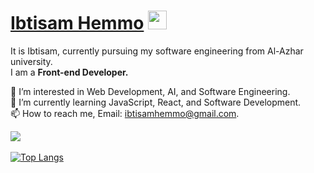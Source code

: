 # [Ibtisam Hemmo](https://github.com/Ibtisam-Hemmo) <img src="https://raw.githubusercontent.com/MartinHeinz/MartinHeinz/master/wave.gif" width="30px">

It is Ibtisam, currently pursuing my software engineering from Al-Azhar university.<br />
I am a **Front-end Developer.** <br />



👀 I’m interested in Web Development, AI, and Software Engineering.  
🌱 I’m currently learning JavaScript, React, and Software Development.  
📫 How to reach me, Email: ibtisamhemmo@gmail.com.

![](https://komarev.com/ghpvc/?username=Ibtisam-Hemmo)<br /><br />
[![Top Langs](https://github-readme-stats.vercel.app/api/top-langs/?username=ibtisam-hemmo&layout=compact)](https://github.com/ibtisam-hemmo/github-readme-stats)

